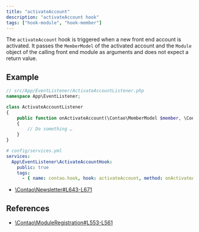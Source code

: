 ```yaml
---
title: "activateAccount"
description: "activateAccount hook"
tags: ["hook-module", "hook-member"]
---
```


The `activateAccount` hook is triggered when a new front end account is activated. 
It passes the `MemberModel` of the activated account and the `Module` object of
the calling front end module as arguments and does not expect a return value.

## Example

```php
// src/App/EventListener/ActivateAccountListener.php
namespace App\EventListener;

class ActivateAccountListener
{
    public function onActivateAccount(\Contao\MemberModel $member, \Contao\Module $module): void
    {
        // Do something …
    }
}
```

```yml
# config/services.yml
services:
  App\EventListener\ActivateAccountHook:
    public: true
    tags:
      - { name: contao.hook, hook: activateAccount, method: onActivateAccount }
```

* [\Contao\Newsletter#L643-L671](https://github.com/contao/contao/blob/4.7.6/newsletter-bundle/src/Resources/contao/classes/Newsletter.php#L643-L671)

## References

* [\Contao\ModuleRegistration#L553-L561](https://github.com/contao/contao/blob/4.7.6/core-bundle/src/Resources/contao/modules/ModuleRegistration.php#L553-L561)

